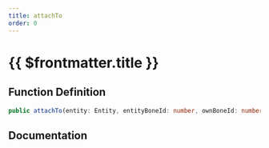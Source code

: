 ```yaml
---
title: attachTo
order: 0
---
```


# {{ $frontmatter.title }}

## Function Definition

```ts
public attachTo(entity: Entity, entityBoneId: number, ownBoneId: number, pos: shared.IVector3, rot: shared.IVector3, enableCollisions: boolean, noFixedRotation: boolean): void;
```

## Documentation

<!--@include: ./parts/attachTo.md-->
